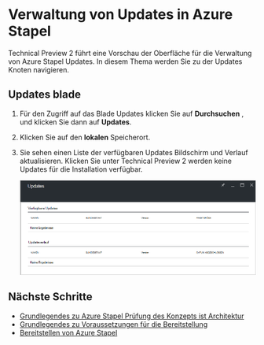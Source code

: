 <properties
    pageTitle="Updates in Azure Stapel | Microsoft Azure"
    description="Informationen Sie zu Updates in Azure Stapel"
    services="azure-stack"
    documentationCenter=""
    authors="HeathL17"
    manager="byronr"
    editor=""/>

<tags
    ms.service="azure-stack"
    ms.workload="na"
    ms.tgt_pltfrm="na"
    ms.devlang="na"
    ms.topic="article"
    ms.date="09/26/2016"
    ms.author="Helaw"/>

# <a name="updates-management-in-azure-stack"></a>Verwaltung von Updates in Azure Stapel
Technical Preview 2 führt eine Vorschau der Oberfläche für die Verwaltung von Azure Stapel Updates.  In diesem Thema werden Sie zu der Updates Knoten navigieren.  

## <a name="updates-blade"></a>Updates blade
1.  Für den Zugriff auf das Blade Updates klicken Sie auf **Durchsuchen** , und klicken Sie dann auf **Updates**.

2.  Klicken Sie auf den **lokalen** Speicherort.

3.  Sie sehen einen Liste der verfügbaren Updates Bildschirm und Verlauf aktualisieren.  Klicken Sie unter Technical Preview 2 werden keine Updates für die Installation verfügbar.  

    ![Bildschirm mit keine verfügbaren Updates aktualisiert](./media/azure-stack-updates/image1.png)




## <a name="next-steps"></a>Nächste Schritte
- [Grundlegendes zu Azure Stapel Prüfung des Konzepts ist Architektur](azure-stack-architecture.md)      
- [Grundlegendes zu Voraussetzungen für die Bereitstellung](azure-stack-deploy.md)
- [Bereitstellen von Azure Stapel](azure-stack-run-powershell-script.md)
 
    
  

  


